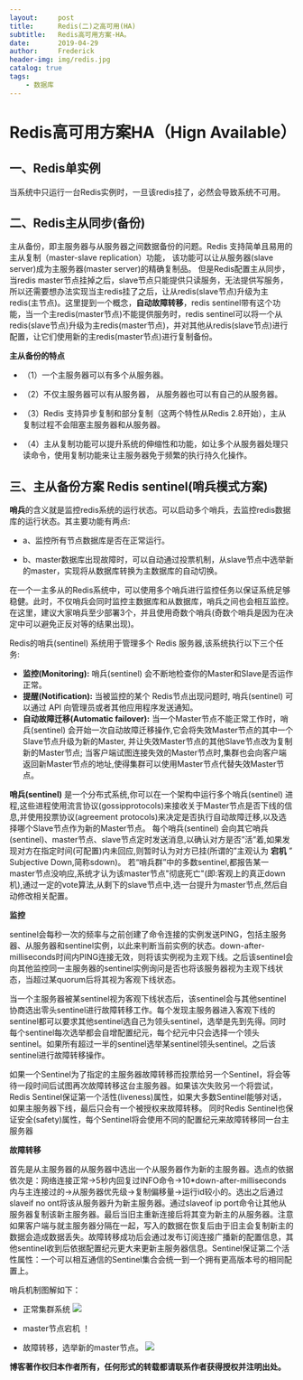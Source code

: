 ```yaml
---
layout:     post
title:      Redis(二)之高可用(HA)
subtitle:   Redis高可用方案-HA。
date:       2019-04-29
author:     Frederick
header-img: img/redis.jpg
catalog: true
tags:
    - 数据库
---
```

# Redis高可用方案HA（Hign Available）

## 一、Redis单实例

当系统中只运行一台Redis实例时，一旦该redis挂了，必然会导致系统不可用。

## 二、Redis主从同步(备份)

主从备份，即主服务器与从服务器之间数据备份的问题。Redis 支持简单且易用的主从复制（master-slave replication）功能， 该功能可以让从服务器(slave server)成为主服务器(master server)的精确复制品。
但是Redis配置主从同步，当redis master节点挂掉之后，slave节点只能提供只读服务，无法提供写服务，所以还需要想办法实现当主redis挂了之后，让从redis(slave节点)升级为主redis(主节点)。这里提到一个概念，**自动故障转移**，redis sentinel带有这个功能，当一个主redis(master节点)不能提供服务时，redis sentinel可以将一个从redis(slave节点)升级为主redis(master节点)，并对其他从redis(slave节点)进行配置，让它们使用新的主redis(master节点)进行复制备份。

**主从备份的特点**

- （1）一个主服务器可以有多个从服务器。

- （2）不仅主服务器可以有从服务器， 从服务器也可以有自己的从服务器。

- （3）Redis 支持异步复制和部分复制（这两个特性从Redis 2.8开始），主从复制过程不会阻塞主服务器和从服务器。

- （4）主从复制功能可以提升系统的伸缩性和功能，如让多个从服务器处理只读命令，使用复制功能来让主服务器免于频繁的执行持久化操作。

## 三、主从备份方案 Redis sentinel(哨兵模式方案)

**哨兵**的含义就是监控redis系统的运行状态。可以启动多个哨兵，去监控redis数据库的运行状态。其主要功能有两点:

- a、监控所有节点数据库是否在正常运行。

- b、master数据库出现故障时，可以自动通过投票机制，从slave节点中选举新的master，实现将从数据库转换为主数据库的自动切换。

在一个一主多从的Redis系统中，可以使用多个哨兵进行监控任务以保证系统足够稳健。此时，不仅哨兵会同时监控主数据库和从数据库，哨兵之间也会相互监控。在这里，建议大家哨兵至少部署3个，并且使用奇数个哨兵(奇数个哨兵是因为在决定中可以避免正反对等的结果出现)。

Redis的哨兵(sentinel) 系统用于管理多个 Redis 服务器,该系统执行以下三个任务:

   - **监控(Monitoring):** 哨兵(sentinel) 会不断地检查你的Master和Slave是否运作正常。
   - **提醒(Notification):** 当被监控的某个 Redis节点出现问题时, 哨兵(sentinel) 可以通过 API 向管理员或者其他应用程序发送通知。
   - **自动故障迁移(Automatic failover):** 当一个Master节点不能正常工作时，哨兵(sentinel) 会开始一次自动故障迁移操作,它会将失效Master节点的其中一个Slave节点升级为新的Master, 并让失效Master节点的其他Slave节点改为复制新的Master节点; 当客户端试图连接失效的Master节点时,集群也会向客户端返回新Master节点的地址,使得集群可以使用Master节点代替失效Master节点。

**哨兵(sentinel)** 是一个分布式系统,你可以在一个架构中运行多个哨兵(sentinel) 进程,这些进程使用流言协议(gossipprotocols)来接收关于Master节点是否下线的信息,并使用投票协议(agreement protocols)来决定是否执行自动故障迁移,以及选择哪个Slave节点作为新的Master节点。
每个哨兵(sentinel) 会向其它哨兵(sentinel)、master节点、slave节点定时发送消息,以确认对方是否”活”着,如果发现对方在指定时间(可配置)内未回应,则暂时认为对方已挂(所谓的”主观认为 **宕机** ” Subjective Down,简称sdown)。
若“哨兵群”中的多数sentinel,都报告某一master节点没响应,系统才认为该master节点"彻底死亡"(即:客观上的真正down机),通过一定的vote算法,从剩下的slave节点中,选一台提升为master节点,然后自动修改相关配置。

**监控**

sentinel会每秒一次的频率与之前创建了命令连接的实例发送PING，包括主服务器、从服务器和sentinel实例，以此来判断当前实例的状态。down-after-milliseconds时间内PING连接无效，则将该实例视为主观下线。之后该sentinel会向其他监控同一主服务器的sentinel实例询问是否也将该服务器视为主观下线状态，当超过某quorum后将其视为客观下线状态。

当一个主服务器被某sentinel视为客观下线状态后，该sentinel会与其他sentinel协商选出零头sentinel进行故障转移工作。每个发现主服务器进入客观下线的sentinel都可以要求其他sentinel选自己为领头sentinel，选举是先到先得。同时每个sentinel每次选举都会自增配置纪元，每个纪元中只会选择一个领头sentinel。如果所有超过一半的sentinel选举某sentinel领头sentinel。之后该sentinel进行故障转移操作。

如果一个Sentinel为了指定的主服务器故障转移而投票给另一个Sentinel，将会等待一段时间后试图再次故障转移这台主服务器。如果该次失败另一个将尝试，Redis Sentinel保证第一个活性(liveness)属性，如果大多数Sentinel能够对话，如果主服务器下线，最后只会有一个被授权来故障转移。 同时Redis Sentinel也保证安全(safety)属性，每个Sentinel将会使用不同的配置纪元来故障转移同一台主服务器

**故障转移**

首先是从主服务器的从服务器中选出一个从服务器作为新的主服务器。选点的依据依次是：网络连接正常->5秒内回复过INFO命令->10*down-after-milliseconds内与主连接过的->从服务器优先级->复制偏移量->运行id较小的。选出之后通过slaveif no ont将该从服务器升为新主服务器。通过slaveof ip port命令让其他从服务器复制该新主服务器。最后当旧主重新连接后将其变为新主的从服务器。注意如果客户端与就主服务器分隔在一起，写入的数据在恢复后由于旧主会复制新主的数据会造成数据丢失。故障转移成功后会通过发布订阅连接广播新的配置信息，其他sentinel收到后依据配置纪元更大来更新主服务器信息。Sentinel保证第二个活性属性：一个可以相互通信的Sentinel集合会统一到一个拥有更高版本号的相同配置上。

哨兵机制图解如下：

- 正常集群系统
![](https://github.com/FrederickHou/FrederickHou.github.io/blob/master/img/sentinel1.png?raw=true)

- master节点宕机
！[](https://github.com/FrederickHou/FrederickHou.github.io/blob/master/img/sentinel2.png?raw=true)

- 故障转移，选举新的master节点。
![](https://github.com/FrederickHou/FrederickHou.github.io/blob/master/img/sentinel3.png?raw=true)



**博客著作权归本作者所有，任何形式的转载都请联系作者获得授权并注明出处。**